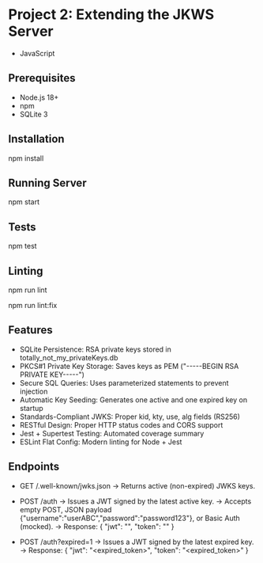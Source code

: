 # Project 2: Extending the JKWS Server
- JavaScript

## Prerequisites
- Node.js 18+
- npm
- SQLite 3

## Installation

npm install

## Running Server

npm start

## Tests

npm test

## Linting

npm run lint

npm run lint:fix

## Features

- SQLite Persistence: RSA private keys stored in totally_not_my_privateKeys.db
- PKCS#1 Private Key Storage: Saves keys as PEM ("-----BEGIN RSA PRIVATE KEY-----")
- Secure SQL Queries: Uses parameterized statements to prevent injection
- Automatic Key Seeding: Generates one active and one expired key on startup
- Standards-Compliant JWKS: Proper kid, kty, use, alg fields (RS256)
- RESTful Design: Proper HTTP status codes and CORS support
- Jest + Supertest Testing: Automated coverage summary
- ESLint Flat Config: Modern linting for Node + Jest

## Endpoints

- GET /.well-known/jwks.json
→ Returns active (non-expired) JWKS keys.

- POST /auth
→ Issues a JWT signed by the latest active key.
→ Accepts empty POST, JSON payload {"username":"userABC","password":"password123"},
or Basic Auth (mocked).
→ Response: { "jwt": "<token>", "token": "<token>" }

- POST /auth?expired=1
→ Issues a JWT signed by the latest expired key.
→ Response: { "jwt": "<expired_token>", "token": "<expired_token>" }
